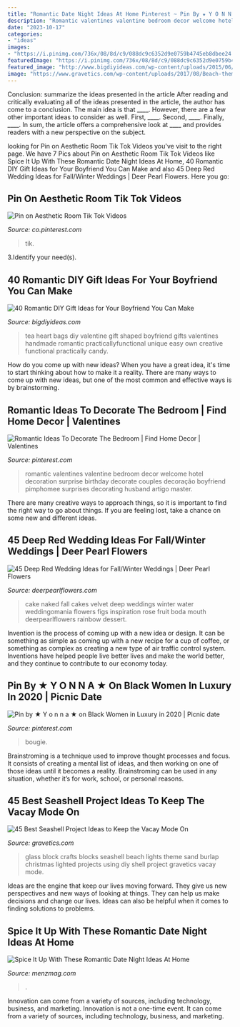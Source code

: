 ```yaml
---
title: "Romantic Date Night Ideas At Home Pinterest ~ Pin By ★ Y O N N A ★ On Black Women In Luxury In 2020"
description: "Romantic valentines valentine bedroom decor welcome hotel decoration surprise birthday decorate couples decoração boyfriend pimphomee surprises decorating husband artigo master"
date: "2023-10-17"
categories:
- "ideas"
images:
- "https://i.pinimg.com/736x/08/8d/c9/088dc9c6352d9e0759b4745eb8dbee24.jpg"
featuredImage: "https://i.pinimg.com/736x/08/8d/c9/088dc9c6352d9e0759b4745eb8dbee24.jpg"
featured_image: "http://www.bigdiyideas.com/wp-content/uploads/2015/06/DIY-Heart-Shaped-Tea-Bags-for-Valentines-Day-14.jpg"
image: "https://www.gravetics.com/wp-content/uploads/2017/08/Beach-theme-glass-block-with-sand-lights-net-and-burlap..jpg"
---
```



Conclusion: summarize the ideas presented in the article
After reading and critically evaluating all of the ideas presented in the article, the author has come to a conclusion. The main idea is that ____. However, there are a few other important ideas to consider as well. First, ____. Second, ____. Finally, ____. In sum, the article offers a comprehensive look at ____ and provides readers with a new perspective on the subject.

	

		
looking for Pin on Aesthetic Room Tik Tok Videos you've visit to the right page. We have 7 Pics about Pin on Aesthetic Room Tik Tok Videos like Spice It Up With These Romantic Date Night Ideas At Home, 40 Romantic DIY Gift Ideas for Your Boyfriend You Can Make and also 45 Deep Red Wedding Ideas for Fall/Winter Weddings | Deer Pearl Flowers. Here you go:
		
    
## Pin On Aesthetic Room Tik Tok Videos

<img loading=lazy src="https://i.pinimg.com/736x/85/89/35/8589351f90ee822d26ae1dfd5dff8254.jpg" onerror="this.onerror=null;this.src='https://tse4.mm.bing.net/th?id=OIP.IQ-L1wSnolI1N43YZKOIEAHaNK&amp;pid=15.1';" alt="Pin on Aesthetic Room Tik Tok Videos">

_Source: co.pinterest.com_

>tik. 

	

3.Identify your need(s).

    
## 40 Romantic DIY Gift Ideas For Your Boyfriend You Can Make

<img loading=lazy src="http://www.bigdiyideas.com/wp-content/uploads/2015/06/DIY-Heart-Shaped-Tea-Bags-for-Valentines-Day-14.jpg" onerror="this.onerror=null;this.src='https://tse3.mm.bing.net/th?id=OIP.UsVBfIwa4aTtia8EepPzhwHaLH&amp;pid=15.1';" alt="40 Romantic DIY Gift Ideas for Your Boyfriend You Can Make">

_Source: bigdiyideas.com_

>tea heart bags diy valentine gift shaped boyfriend gifts valentines handmade romantic practicallyfunctional unique easy own creative functional practically candy. 

	

How do you come up with new ideas?
When you have a great idea, it's time to start thinking about how to make it a reality. There are many ways to come up with new ideas, but one of the most common and effective ways is by brainstorming.

    
## Romantic Ideas To Decorate The Bedroom | Find Home Decor | Valentines

<img loading=lazy src="https://i.pinimg.com/736x/08/8d/c9/088dc9c6352d9e0759b4745eb8dbee24.jpg" onerror="this.onerror=null;this.src='https://tse2.mm.bing.net/th?id=OIP.7pikhlSDqxQjS94yhF_AFwHaFI&amp;pid=15.1';" alt="Romantic Ideas To Decorate The Bedroom | Find Home Decor | Valentines">

_Source: pinterest.com_

>romantic valentines valentine bedroom decor welcome hotel decoration surprise birthday decorate couples decoração boyfriend pimphomee surprises decorating husband artigo master. 

	

There are many creative ways to approach things, so it is important to find the right way to go about things. If you are feeling lost, take a chance on some new and different ideas.

    
## 45 Deep Red Wedding Ideas For Fall/Winter Weddings | Deer Pearl Flowers

<img loading=lazy src="https://www.deerpearlflowers.com/wp-content/uploads/2015/04/Red-velvet-naked-wedding-cake.jpg" onerror="this.onerror=null;this.src='https://tse4.mm.bing.net/th?id=OIP.tLerMuME15PLYPXfxxd-KwHaKS&amp;pid=15.1';" alt="45 Deep Red Wedding Ideas for Fall/Winter Weddings | Deer Pearl Flowers">

_Source: deerpearlflowers.com_

>cake naked fall cakes velvet deep weddings winter water weddingomania flowers figs inspiration rose fruit boda mouth deerpearlflowers rainbow dessert. 

	

Invention is the process of coming up with a new idea or design. It can be something as simple as coming up with a new recipe for a cup of coffee, or something as complex as creating a new type of air traffic control system. Inventions have helped people live better lives and make the world better, and they continue to contribute to our economy today.

    
## Pin By ★ Y O N N A ★ On Black Women In Luxury In 2020 | Picnic Date

<img loading=lazy src="https://i.pinimg.com/736x/81/38/d1/8138d127c89c38efa3d52b523d22c3ba.jpg" onerror="this.onerror=null;this.src='https://tse3.mm.bing.net/th?id=OIP.roLbO_pDbyc-5Y_DN1schAHaJ3&amp;pid=15.1';" alt="Pin by ★ Y o n n a ★ on Black Women in Luxury in 2020 | Picnic date">

_Source: pinterest.com_

>bougie. 

	

Brainstroming is a technique used to improve thought processes and focus. It consists of creating a mental list of ideas, and then working on one of those ideas until it becomes a reality. Brainstroming can be used in any situation, whether it’s for work, school, or personal reasons.

    
## 45 Best Seashell Project Ideas To Keep The Vacay Mode On

<img loading=lazy src="https://www.gravetics.com/wp-content/uploads/2017/08/Beach-theme-glass-block-with-sand-lights-net-and-burlap..jpg" onerror="this.onerror=null;this.src='https://tse2.mm.bing.net/th?id=OIP.24Buwy6fWlDcGOJNQOW6egHaJ4&amp;pid=15.1';" alt="45 Best Seashell Project Ideas to Keep the Vacay Mode On">

_Source: gravetics.com_

>glass block crafts blocks seashell beach lights theme sand burlap christmas lighted projects using diy shell project gravetics vacay mode. 

	

Ideas are the engine that keep our lives moving forward. They give us new perspectives and new ways of looking at things. They can help us make decisions and change our lives. Ideas can also be helpful when it comes to finding solutions to problems.

    
## Spice It Up With These Romantic Date Night Ideas At Home

<img loading=lazy src="http://menzmag.com/wp-content/uploads/2020/03/Spice-It-Up-With-These-Romantic-Date-Night-Ideas-At-Home.jpg" onerror="this.onerror=null;this.src='https://tse2.mm.bing.net/th?id=OIP.qbTeZcjBngAGXu_0U-gQVQHaDt&amp;pid=15.1';" alt="Spice It Up With These Romantic Date Night Ideas At Home">

_Source: menzmag.com_

>. 

	

Innovation can come from a variety of sources, including technology, business, and marketing.
Innovation is not a one-time event. It can come from a variety of sources, including technology, business, and marketing.

